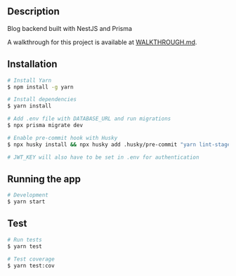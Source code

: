 ## Description

Blog backend built with NestJS and Prisma

A walkthrough for this project is available at [WALKTHROUGH.md](WALKTHROUGH.md).

## Installation

```bash
# Install Yarn
$ npm install -g yarn

# Install dependencies
$ yarn install

# Add .env file with DATABASE_URL and run migrations
$ npx prisma migrate dev

# Enable pre-commit hook with Husky
$ npx husky install && npx husky add .husky/pre-commit "yarn lint-staged"

# JWT_KEY will also have to be set in .env for authentication
```

## Running the app

```bash
# Development
$ yarn start
```

## Test

```bash
# Run tests
$ yarn test

# Test coverage
$ yarn test:cov
```
